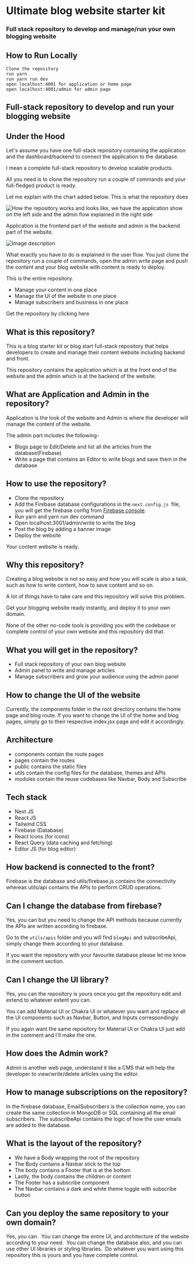 # Ultimate blog website starter kit

### Full stack repository to develop and manage/run your own blogging website

## How to Run Locally

```
Clone the repository
run yarn
run yarn run dev
open localhost:4001 for application or home page
open localhost:4001/admin for admin page

```

## Full-stack repository to develop and run your blogging website

## Under the Hood
Let's assume you have one full-stack repository containing the application and the dashboard/backend to connect the application to the database. 

I mean a complete full-stack repository to develop scalable products.

All you need is to clone the repository run a couple of commands and your full-fledged product is ready. 

Let me explain with the chart added below. This is what the repository does

![How the repository works and looks like, we have the application show on the left side and the admin flow explained in the right side](https://dev-to-uploads.s3.amazonaws.com/uploads/articles/ko1cz7y1ubrca4fwlu13.png)

Application is the frontend part of the website and admin is the backend part of the website.


![Image description](https://dev-to-uploads.s3.amazonaws.com/uploads/articles/kc387eb1mw7u0w1lhbnx.png)

What exactly you have to do is explained in the user flow. You just clone the repository run a couple of commands, open the admin write page and push the content and your blog website with content is ready to deploy.

This is the entire repository.

- Manage your content in one place
- Manage the UI of the website in one place
- Manage subscribers and business in one place

Get the repository by clicking here

## What is this repository?
This is a blog starter kit or blog start full-stack repository that helps developers to create and manage their content website including backend and front. 

This repository contains the application which is at the front end of the website and the admin which is at the backend of the website. 

## What are Application and Admin in the repository?
Application is the look of the website and Admin is where the developer will manage the content of the website. 

The admin part includes the following-

- Blogs page to Edit/Delete and list all the articles from the database(Firebase)
- Write a page that contains an Editor to write blogs and save them in the database


## How to use the repository?

- Clone the repository
- Add the Firebase database configurations in the `next.config.js `file, you will get the firebase config from [Firebase console](https://firebase.google.com/).
- Run yarn and yarn run dev command
- Open localhost:3001/admin/write to write the blog
- Post the blog by adding a banner image
- Deploy the website

Your content website is ready.

## Why this repository?
Creating a blog website is not so easy and how you will scale is also a task, such as how to write content, how to save content and so on. 

A lot of things have to take care and this repository will solve this problem.

Get your blogging website ready instantly, and deploy it to your own domain.

None of the other no-code tools is providing you with the codebase or complete control of your own website and this repository did that.

## What you will get in the repository?

- Full stack repository of your own blog website
- Admin panel to write and manage articles
- Manage subscribers and grow your audience using the admin panel

## How to change the UI of the website
Currently, the components folder in the root directory contains the home page and blog route.
If you want to change the UI of the home and blog pages, simply go to their respective index.jsx page and edit it accordingly.

## Architecture

- components contain the route pages 
- pages contain the routes
- public contains the static files
- utils contain the config files for the database, themes and APIs
- modules contain the reuse codebases like Navbar, Body and Subscribe

## Tech stack

- Next JS
- React JS
- Tailwind CSS
- Firebase (Database)
- React Icons (for icons)
- React Query (data caching and fetching)
- Editor JS (for blog editor)

## How backend is connected to the front?
Firebase is the database and utils/firebase.js contains the connectivity whereas utils/api contains the APIs to perform CRUD operations.

## Can I change the database from firebase?
Yes, you can but you need to change the API methods because currently the APIs are written according to firebase. 

Go to the `utils/apis` folder and you will find `blogApi` and subscribeApi, simply change them according to your database.

If you want the repository with your favourite database please let me know in the comment section.

## Can I change the UI library?
Yes, you can the repository is yours once you get the repository edit and extend to whatever extent you can.

You can add Material UI or Chakra UI or whatever you want and replace all the UI components such as Navbar, Button, and Inputs correspondingly. 

If you again want the same repository for Material UI or Chakra UI just add in the comment and I'll make the one.

## How does the Admin work?
Admin is another web page, understand it like a CMS that will help the developer to view/write/delete articles using the editor. 

## How to manage subscriptions on the repository?
In the firebase database, EmailSubscribers is the collection name, you can create the same collection in MongoDB or SQL containing all the email subscribers. 
The subscribeApi contains the logic of how the user emails are added to the database. 

## What is the layout of the repository?

- We have a Body wrapping the root of the repository
- The Body contains a Navbar stick to the top
- The body contains a Footer that is at the bottom
- Lastly, the body contains the children or content
- The Footer has a subscribe component 
- The Navbar contains a dark and white theme toggle with subscribe button 

## Can you deploy the same repository to your own domain?
Yes, you can. 
You can change the entire UI, and architecture of the website according to your need. 
You can change the database also, and you can use other UI libraries or styling libraries. 
Do whatever you want using this repository this is yours and you have complete control.

